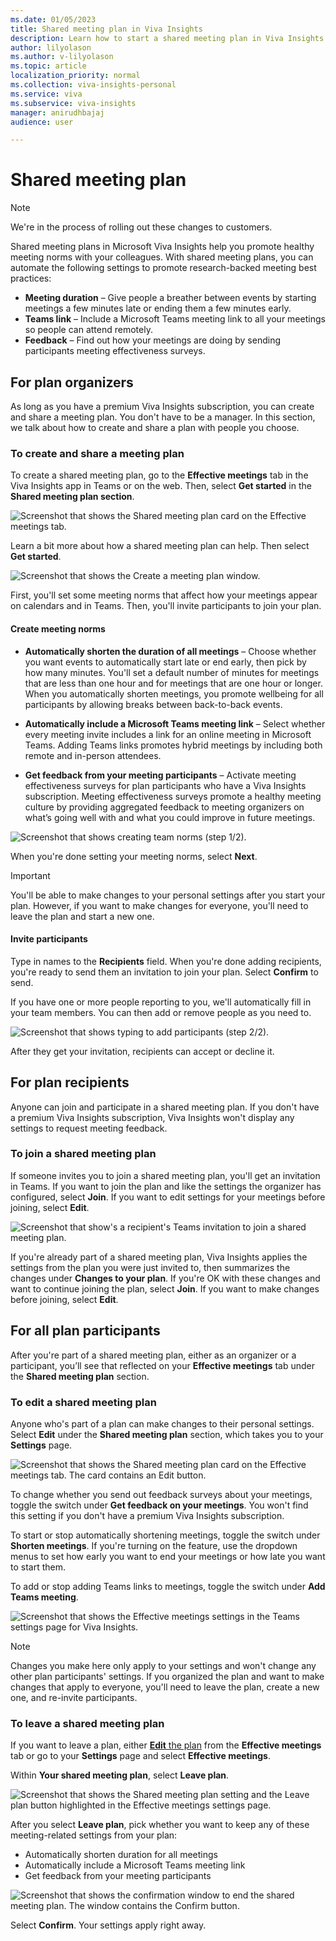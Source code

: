 ```yaml
---
ms.date: 01/05/2023
title: Shared meeting plan in Viva Insights  
description: Learn how to start a shared meeting plan in Viva Insights with your coworkers
author: lilyolason
ms.author: v-lilyolason
ms.topic: article
localization_priority: normal 
ms.collection: viva-insights-personal
ms.service: viva
ms.subservice: viva-insights
manager: anirudhbajaj
audience: user

---
```


# Shared meeting plan

>[!Note]
> We're in the process of rolling out these changes to customers.

Shared meeting plans in Microsoft Viva Insights help you promote healthy meeting norms with your colleagues. With shared meeting plans, you can automate the following settings to promote research-backed meeting best practices:

* **Meeting duration** – Give people a breather between events by starting meetings a few minutes late or ending them a few minutes early.
* **Teams link** – Include a Microsoft Teams meeting link to all your meetings so people can attend remotely.
* **Feedback** – Find out how your meetings are doing by sending participants meeting effectiveness surveys.

## For plan organizers

As long as you have a premium Viva Insights subscription, you can create and share a meeting plan. You don't have to be a manager. In this section, we talk about how to create and share a plan with people you choose.

### To create and share a meeting plan

To create a shared meeting plan, go to the **Effective meetings** tab in the Viva Insights app in Teams or on the web. Then, select **Get started** in the **Shared meeting plan section**.

![Screenshot that shows the Shared meeting plan card on the Effective meetings tab.](../../personal/teams/images/smp-get-started.png)

Learn a bit more about how a shared meeting plan can help. Then select **Get started**.

![Screenshot that shows the Create a meeting plan window.](../../personal/teams/images/smp-create.png)


First, you'll set some meeting norms that affect how your meetings appear on calendars and in Teams. Then, you'll invite participants to join your plan.

#### Create meeting norms

* **Automatically shorten the duration of all meetings** – Choose whether you want events to automatically start late or end early, then pick by how many minutes. You'll set a default number of minutes for meetings that are less than one hour and for meetings that are one hour or longer. When you automatically shorten meetings, you promote wellbeing for all participants by allowing breaks between back-to-back events.

* **Automatically include a Microsoft Teams meeting link** – Select whether every meeting invite includes a link for an online meeting in Microsoft Teams. Adding Teams links promotes hybrid meetings by including both remote and in-person attendees.

* **Get feedback from your meeting participants** – Activate meeting effectiveness surveys for plan participants who have a Viva Insights subscription. Meeting effectiveness surveys promote a healthy meeting culture by providing aggregated feedback to meeting organizers on what’s going well with and what you could improve in future meetings.

![Screenshot that shows creating team norms (step 1/2).](../../personal/teams/images/smp-norms.png)

When you're done setting your meeting norms, select **Next**.

>[!Important]
>You'll be able to make changes to your personal settings after you start your plan. However, if you want to make changes for everyone, you'll need to leave the plan and start a new one.

#### Invite participants

Type in names to the **Recipients** field. When you're done adding recipients, you're ready to send them an invitation to join your plan. Select **Confirm** to send.

If you have one or more people reporting to you, we'll automatically fill in your team members. You can then add or remove people as you need to.

![Screenshot that shows typing to add participants (step 2/2).](../../personal/teams/images/smp-invite-type.png)

After they get your invitation, recipients can accept or decline it.

## For plan recipients

Anyone can join and participate in a shared meeting plan. If you don't have a premium Viva Insights subscription, Viva Insights won't display any settings to request meeting feedback. 

### To join a shared meeting plan

If someone invites you to join a shared meeting plan, you'll get an invitation in Teams. If you want to join the plan and like the settings the organizer has configured, select **Join**. If you want to edit settings for your meetings before joining, select **Edit**.

![Screenshot that show's a recipient's Teams invitation to join a shared meeting plan.](../../personal/teams/images/smp-teams-invite.png)

If you're already part of a shared meeting plan, Viva Insights applies the settings from the plan you were just invited to, then summarizes the changes under **Changes to your plan**. If you're OK with these changes and want to continue joining the plan, select **Join**. If you want to make changes before joining, select **Edit**.

## For all plan participants

After you're part of a shared meeting plan, either as an organizer or a participant, you’ll see that reflected on your **Effective meetings** tab under the **Shared meeting plan** section. 

### To edit a shared meeting plan

Anyone who's part of a plan can make changes to their personal settings. Select **Edit** under the **Shared meeting plan** section, which takes you to your **Settings** page.

![Screenshot that shows the Shared meeting plan card on the Effective meetings tab. The card contains an Edit button.](../../personal/teams/images/smp-edit-card.png)

To change whether you send out feedback surveys about your meetings, toggle the switch under **Get feedback on your meetings**. You won't find this setting if you don't have a premium Viva Insights subscription.

To start or stop automatically shortening meetings, toggle the switch under **Shorten meetings**. If you're turning on the feature, use the dropdown menus to set how early you want to end your meetings or how late you want to start them.

To add or stop adding Teams links to meetings, toggle the switch under **Add Teams meeting**.

![Screenshot that shows the Effective meetings settings in the Teams settings page for Viva Insights.](../../personal/teams/images/smp-settings.png)

>[!Note]
>Changes you make here only apply to your settings and won't change any other plan participants' settings. If you organized the plan and want to make changes that apply to everyone, you'll need to leave the plan, create a new one, and re-invite participants.

### To leave a shared meeting plan

If you want to leave a plan, either [**Edit** the plan](#to-edit-a-shared-meeting-plan) from the **Effective meetings** tab or go to your **Settings** page and select **Effective meetings**.

Within **Your shared meeting plan**, select **Leave plan**.

![Screenshot that shows the Shared meeting plan setting and the Leave plan button highlighted in the Effective meetings settings page.](../../personal/teams/images/smp-leave.png)

After you select **Leave plan**, pick whether you want to keep any of these meeting-related settings from your plan:

* Automatically shorten duration for all meetings
* Automatically include a Microsoft Teams meeting link
* Get feedback from your meeting participants

![Screenshot that shows the confirmation window to end the shared meeting plan. The window contains the Confirm button.](../../personal/teams/images/smp-leave-confirm.png)

Select **Confirm**. Your settings apply right away. 
